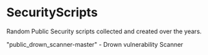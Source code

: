 # SecurityScripts

Random Public Security scripts collected and created over the years.

"public_drown_scanner-master" - Drown vulnerability Scanner
